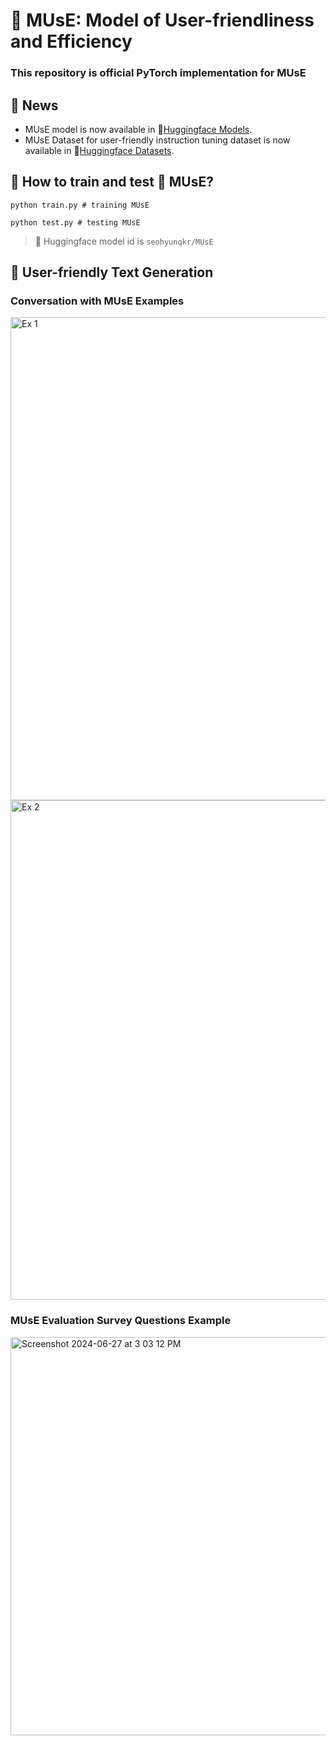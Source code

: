 # 🎼 MUsE: Model of User-friendliness and Efficiency

### This repository is official PyTorch implementation for MUsE

## 📰 News
- MUsE model is now available in 🤗[Huggingface Models](https://huggingface.co/seohyunqkr/MUsE).
- MUsE Dataset for user-friendly instruction tuning dataset is now available in 🤗[Huggingface Datasets](https://huggingface.co/datasets/seohyunqkr/MUsE).

## 🍇 How to train and test 🎼 MUsE?

```shell
python train.py # training MUsE

python test.py # testing MUsE
```

> 🤗 Huggingface model id is `seohyunqkr/MUsE`

## 🚀 User-friendly Text Generation

### Conversation with MUsE Examples
<img width="773" alt="Ex 1" src="https://github.com/seohyunqkr/MUsE/assets/135926489/4978afcf-44f3-4112-b3dc-53d22aa3fada">
<img width="799" alt="Ex 2" src="https://github.com/seohyunqkr/MUsE/assets/135926489/9f1a1baf-daa0-49b7-9f57-102ff1ebd461">

### MUsE Evaluation Survey Questions Example
<img width="637" alt="Screenshot 2024-06-27 at 3 03 12 PM" src="https://github.com/seohyunqkr/MUsE/assets/135926489/ac40024b-95b3-4ec7-bfca-a7071bd4e89d">
